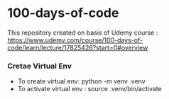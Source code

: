 # 100-days-of-code

This repository created on basis of Udemy course : https://www.udemy.com/course/100-days-of-code/learn/lecture/17825426?start=0#overview

### Cretae Virtual Env

- To create virtual env: python -m venv .venv
- To activate virtual env : source .venv/bin/activate


